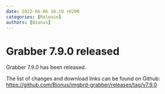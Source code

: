 ```yaml
---
date: 2022-06-06 16:19 +0200
categories: [Release]
authors: [Bionus]
---
```



# Grabber 7.9.0 released

Grabber 7.9.0 has been released.

The list of changes and download links can be found on Github:  
<https://github.com/Bionus/imgbrd-grabber/releases/tag/v7.9.0>
